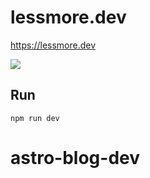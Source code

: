 # lessmore.dev

https://lessmore.dev

[![](https://github.com/lesssimore/lessmore.dev/workflows/Lint%20and%20Test/badge.svg)](https://github.com/lesssimore/lessmore.dev/actions?query=workflow%3A%22Lint+and+Test%22)

## Run

```
npm run dev
```

# astro-blog-dev
